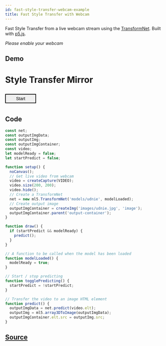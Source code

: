 ```yaml
---
id: fast-style-transfer-webcam-example
title: Fast Style Transfer with Webcam
---
```


Fast Style Transfer from a live webcam stream using the [TransformNet](api-TransformNet.md). Built with [p5.js](https://p5js.org/).

*Please enable your webcam*

## Demo

<div class="example">
  <style>
    img {
      width: 400px;
      height: 400px;
      -webkit-transform: scaleX(-1);
      transform: scaleX(-1);
    }
    button {
      width: 100px;
      height: 30px;
      font-size: 14px;
      border: solid 2px;
      margin: 10px 0;
      cursor: pointer;
    }
    button:hover {
      color: white;
      background: #333;
    }
  </style>
  <h1>Style Transfer Mirror</h1>
  <div id="input-container"></div>
  <div id="output-container"></div>
  <button onClick="togglePredicting()">Start</button>
</div>

<script src="assets/scripts/example-fast-style-transfer-webcam.js"></script>

## Code

```javascript
const net;
const outputImgData;
const outputImg;
const outputImgContainer;
const video;
let modelReady = false;
let startPredict = false;

function setup() {
  noCanvas();
  // Get live video from webcam
  video = createCapture(VIDEO);
  video.size(200, 200);
  video.hide();
  // Create a TransformNet
  net = new ml5.TransformNet('models/udnie', modelLoaded);
  // Create output image
  outputImgContainer = createImg('images/udnie.jpg', 'image');
  outputImgContainer.parent('output-container');
}

function draw() {
  if (startPredict && modelReady) {
    predict();
  }
}

// A function to be called when the model has been loaded
function modelLoaded() {
  modelReady = true;
}

// Start / stop predicting
function togglePredicting() {
  startPredict = !startPredict;
}

// Transfer the video to an image HTML element
function predict() {
  outputImgData = net.predict(video.elt);
  outputImg = ml5.array3DToImage(outputImgData);
  outputImgContainer.elt.src = outputImg.src;
}

```

## [Source]()

